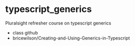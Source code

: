 # typescript_generics

Pluralsight refresher course on typescript generics

- class github
- bricewilson/Creating-and-Using-Generics-in-Typescript
